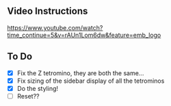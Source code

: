 ## Video Instructions
https://www.youtube.com/watch?time_continue=5&v=rAUn1Lom6dw&feature=emb_logo


## To Do
- [x] Fix the Z tetromino, they are both the same...
- [x] Fix sizing of the sidebar display of all the tetrominos
- [x] Do the styling!
- [ ] Reset??
